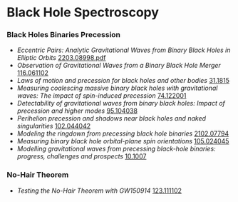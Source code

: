 # Black Hole Spectroscopy

### Black Holes Binaries Precession
- _Eccentric Pairs: Analytic Gravitational Waves from Binary Black Holes in Elliptic Orbits_ [2203.08998.pdf](https://arxiv.org/pdf/2203.08998.pdf)
- _Observation of Gravitational Waves from a Binary Black Hole Merger_ [116.061102](https://journals.aps.org/prl/pdf/10.1103/PhysRevLett.116.061102)
- _Laws of motion and precession for black holes and other bodies_ [31.1815](https://journals.aps.org/prd/pdf/10.1103/PhysRevD.31.1815?casa_token=B0Om7zbCo68AAAAA%3ALa3fndZYkaY-kAdE2PDzq3sAUKLuOO-9uiJq8D1pOUnsKzOwZ-3TUf4brG6NCqCW99gHZ3PBi2ZCWUM)
- _Measuring coalescing massive binary black holes with gravitational waves: The impact of spin-induced precession_ [74.122001](https://journals.aps.org/prd/pdf/10.1103/PhysRevD.74.122001?casa_token=FEGNq192rokAAAAA%3AcT3-ElqRBb1MUHC83qqdLEaLt8yL6u1cDLc35rXD3hB4LrbFZrZPQZtMQ78YKIf2uaL-wwhDyZPkumw)
- _Detectability of gravitational waves from binary black holes: Impact of precession and higher modes_ [95.104038](https://journals.aps.org/prd/pdf/10.1103/PhysRevD.95.104038?casa_token=qMH2_DfR5gUAAAAA%3A9zvIL9RMqhSUJeQDqYhux3AEfoWn7pX-0suf7Vg5TiM_DNa54mLWFSr_rP7WVo4Ff-FjTf-oQODa7PI)
- _Perihelion precession and shadows near black holes and naked singularities_ [102.044042](https://journals.aps.org/prd/pdf/10.1103/PhysRevD.102.044042?casa_token=5RP3wliWbTgAAAAA%3AcEHXzMGqXZItu89g5wV7bc309CpmnvKzpg851j8WzafcQcLAzGPZIAX7JIQkHYeLvCS-9pE8d79JM_U)
- _Modeling the ringdown from precessing black hole binaries_ [2102.07794](https://arxiv.org/abs/2102.07794)
- _Measuring binary black hole orbital-plane spin orientations_ [105.024045](https://journals.aps.org/prd/pdf/10.1103/PhysRevD.105.024045)
- _Modelling gravitational waves from precessing black-hole binaries: progress, challenges and prospects_ [10.1007](https://link.springer.com/article/10.1007/s10714-014-1767-2)


### No-Hair Theorem
- _Testing the No-Hair Theorem with GW150914_ [123.111102](https://journals.aps.org/prl/pdf/10.1103/PhysRevLett.123.111102?casa_token=CUUz7YxiGPMAAAAA%3Aaax69qmrsUOGSOIoGWmZLpxjxeEVGdK8ptc7mx-nptlbx2lsjdEHeWeThV-17g09XOJnWVs0i_hXmbc)
